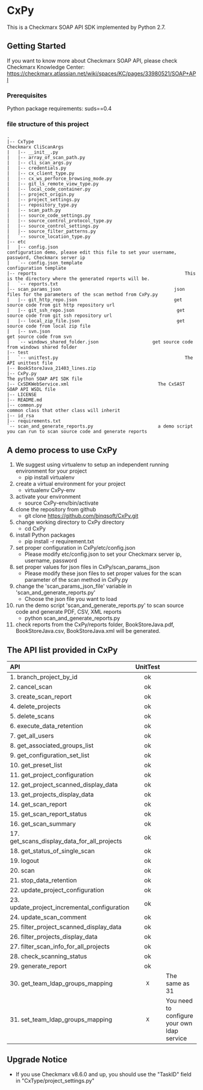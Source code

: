 # CxPy
This is a Checkmarx SOAP API SDK implemented by Python 2.7.

## Getting Started
If you want to know more about Checkmarx SOAP API, please check Checkmarx Knowledge Center: https://checkmarx.atlassian.net/wiki/spaces/KC/pages/33980521/SOAP+API 

### Prerequisites
Python package requirements:
    suds==0.4
    
### file structure of this project


```
.
|-- CxType															Checkmarx CliScanArgs
|   |-- __init__.py
|   |-- array_of_scan_path.py
|   |-- cli_scan_args.py
|   |-- credentials.py
|   |-- cx_client_type.py
|   |-- cx_ws_perforce_browsing_mode.py
|   |-- git_ls_remote_view_type.py
|   |-- local_code_container.py
|   |-- project_origin.py
|   |-- project_settings.py
|   |-- repository_type.py
|   |-- scan_path.py
|   |-- source_code_settings.py
|   |-- source_control_protocol_type.py
|   |-- source_control_settings.py
|   |-- source_filter_patterns.py
|   `-- source_location_type.py
|-- etc
|   |-- config.json												configuration demo, please edit this file to set your username, password, Checkmarx server ip
|   `-- config.json_template								configuration template
|-- reports														  This is the directory where the generated reports will be.
|   `-- reports.txt
|-- scan_params_json										  json files for the parameters of the scan method from CxPy.py
|   |-- git_http_repo.json									  get source code from git http repository url
|   |-- git_ssh_repo.json									   get source code from git ssh repository url
|   |-- local_zip_file.json									   get source code from local zip file
|   |-- svn.json												      get source code from svn
|   `-- windows_shared_folder.json				      get source code from windows shared folder
|-- test
|   `-- unitTest.py												  The API unittest file
|-- BookStoreJava_21403_lines.zip
|-- CxPy.py															The python SOAP API SDK file
|-- CxSDKWebService.xml									The CxSAST SOAP API WSDL file
|-- LICENSE
|-- README.md
|-- common.py													  common class that other class will inherit
|-- id_rsa
|-- requirements.txt
`-- scan_and_generate_reports.py						a demo script you can run to scan source code and generate reports
```

## A demo process to use CxPy
 1. We suggest using virtualenv to setup an independent running environment for your project
     * pip install virtualenv
 2. create a virtual environment for your project
     * virtualenv CxPy-env
 3. activate your environment
     * source CxPy-env/bin/activate
 4. clone the repository from github
     * git clone  https://github.com/binqsoft/CxPy.git
 5. change working directory to CxPy directory
     * cd CxPy
 6. install Python packages
     * pip install -r requirement.txt
 7. set proper configuration in CxPy/etc/config.json
     * Please modify etc/config.json to set your Checkmarx server ip, username, password
 8. set proper values for json files in CxPy/scan_params_json
     * Please modify these json files to set proper values for the scan parameter of the scan method in CxPy.py
 9. change the 'scan_params_json_file' variable in 'scan_and_generate_reports.py'
     * Choose the json file you want to load
 9. run the demo script 'scan_and_generate_reports.py' to scan source code and generate PDF, CSV, XML reports
     * python scan_and_generate_reports.py
 10. check reports from the CxPy/reports folder, BookStoreJava.pdf, BookStoreJava.csv, BookStoreJava.xml will be generated.

 ## The API list provided in CxPy

| API |  UnitTest | |
| :---------- | :----------: | :---------- |
| 1. branch_project_by_id | ok | |
| 2. cancel_scan | ok | |
| 3.  create_scan_report | ok | |
| 4.  delete_projects | ok | |
| 5.  delete_scans | ok | |
|6.  execute_data_retention | ok | |
| 7.  get_all_users | ok | |
| 8.  get_associated_groups_list | ok | |
| 9.  get_configuration_set_list | ok | |
| 10. get_preset_list | ok | |
| 11. get_project_configuration | ok | |
| 12. get_project_scanned_display_data | ok | |
| 13. get_projects_display_data | ok | |
| 14. get_scan_report | ok | |
| 15. get_scan_report_status | ok | |
| 16. get_scan_summary | ok | |
| 17. get_scans_display_data_for_all_projects | ok | |
| 18. get_status_of_single_scan  | ok | |
| 19. logout | ok | |
| 20. scan | ok | |
| 21. stop_data_retention | ok | |
| 22. update_project_configuration | ok | |
| 23. update_project_incremental_configuration | ok | |
| 24. update_scan_comment | ok | |
| 25. filter_project_scanned_display_data | ok | |
| 26. filter_projects_display_data | ok | |
| 27. filter_scan_info_for_all_projects | ok | |
| 28. check_scanning_status | ok | |
| 29. generate_report | ok | |
| 30. get_team_ldap_groups_mapping  | `X` | The same as 31 | |
| 31. set_team_ldap_groups_mapping | `X` | You need to configure your own ldap service | |


## Upgrade Notice
* If you use Checkmarx v8.6.0 and up, you should use the "TaskID" field in "CxType/project_settings.py"